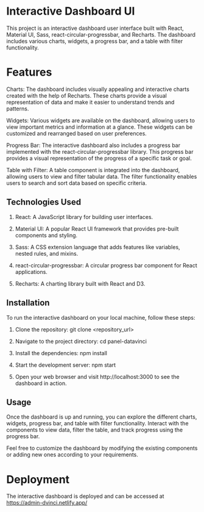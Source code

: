 
# Interactive Dashboard UI
This project is an interactive dashboard user interface built with React, Material UI, Sass, react-circular-progressbar, and Recharts. The dashboard includes various charts, widgets, a progress bar, and a table with filter functionality.

# Features
Charts: The dashboard includes visually appealing and interactive charts created with the help of Recharts. These charts provide a visual representation of data and make it easier to understand trends and patterns.

Widgets: Various widgets are available on the dashboard, allowing users to view important metrics and information at a glance. These widgets can be customized and rearranged based on user preferences.

Progress Bar: The interactive dashboard also includes a progress bar implemented with the react-circular-progressbar library. This progress bar provides a visual representation of the progress of a specific task or goal.

Table with Filter: A table component is integrated into the dashboard, allowing users to view and filter tabular data. The filter functionality enables users to search and sort data based on specific criteria.

## Technologies Used
1. React: A JavaScript library for building user interfaces.

2. Material UI: A popular React UI framework that provides pre-built components and styling.

3. Sass: A CSS extension language that adds features like variables, nested rules, and mixins.
4. react-circular-progressbar: A circular progress bar component for React applications.

5. Recharts: A charting library built with React and D3.

## Installation
To run the interactive dashboard on your local machine, follow these steps:

1. Clone the repository: git clone <repository_url>

2. Navigate to the project directory: cd panel-datavinci

3. Install the dependencies: npm install

4. Start the development server: npm start

5. Open your web browser and visit http://localhost:3000 to see the dashboard in action.

## Usage

Once the dashboard is up and running, you can explore the different charts, widgets, progress bar, and table with filter functionality. Interact with the components to view data, filter the table, and track progress using the progress bar.

Feel free to customize the dashboard by modifying the existing components or adding new ones according to your requirements.


# Deployment

The interactive dashboard is deployed and can be accessed at https://admin-dvinci.netlify.app/



